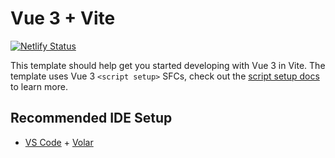 # Vue 3 + Vite

[![Netlify Status](https://api.netlify.com/api/v1/badges/82aac580-e623-49fa-8efa-ba5224245fff/deploy-status)](https://app.netlify.com/sites/todo-vite-vue/deploys)

This template should help get you started developing with Vue 3 in Vite. The template uses Vue 3 `<script setup>` SFCs, check out the [script setup docs](https://v3.vuejs.org/api/sfc-script-setup.html#sfc-script-setup) to learn more.

## Recommended IDE Setup

- [VS Code](https://code.visualstudio.com/) + [Volar](https://marketplace.visualstudio.com/items?itemName=Vue.volar)
